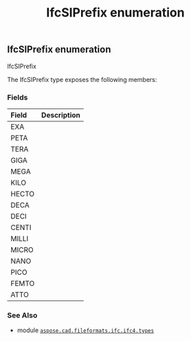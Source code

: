 ﻿---
title: IfcSIPrefix enumeration
second_title: Aspose.CAD for Python via .NET API References
description: 
type: docs
weight: 3440
url: /python-net/aspose.cad.fileformats.ifc.ifc4.types/ifcsiprefix/
is_root: false
---

## IfcSIPrefix enumeration

IfcSIPrefix



The IfcSIPrefix type exposes the following members:

### Fields
| Field | Description |
| :- | :- |
| EXA |  |
| PETA |  |
| TERA |  |
| GIGA |  |
| MEGA |  |
| KILO |  |
| HECTO |  |
| DECA |  |
| DECI |  |
| CENTI |  |
| MILLI |  |
| MICRO |  |
| NANO |  |
| PICO |  |
| FEMTO |  |
| ATTO |  |



### See Also
* module [`aspose.cad.fileformats.ifc.ifc4.types`](..)
